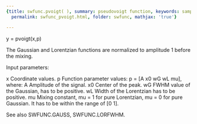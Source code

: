 ```yaml
---
{title: swfunc.pvoigt( ), summary: pseudovoigt function, keywords: sample, sidebar: sw_sidebar,
  permalink: swfunc_pvoigt.html, folder: swfunc, mathjax: 'true'}

---
```

 
y = pvoigt(x,p)
 
The Gaussian and Lorentzian functions are normalized to amplitude 1
before the mixing.
 
Input parameters:
 
x     Coordinate values.
p 	Function parameter values: p = [A x0 wG wL mu], where:
          A       Amplitude of the signal.
          x0      Center of the peak.
          wG      FWHM value of the Gaussian, has to be positive.
          wL      Width of the Lorentzian has to be positive.
          mu      Mixing constant, mu = 1 for pure Lorentzian, mu = 0 for
                  pure Gaussian. It has to be within the range of [0 1].
 
See also SWFUNC.GAUSS, SWFUNC.LORFWHM.

